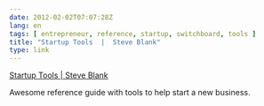 ```yaml
---
date: 2012-02-02T07:07:28Z
lang: en
tags: [ entrepreneur, reference, startup, switchboard, tools ]
title: "Startup Tools  |  Steve Blank"
type: link
---
```


[Startup Tools  |  Steve
Blank](http://steveblank.com/tools-and-blogs-for-entrepreneurs/#Useful%20Blogs)

Awesome reference guide with tools to help start a new business.

